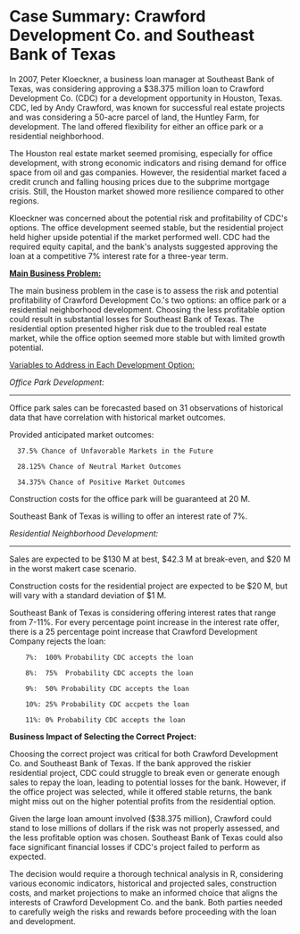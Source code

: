 **Case Summary: Crawford Development Co. and Southeast Bank of Texas**
========================================================================

In 2007, Peter Kloeckner, a business loan manager at Southeast Bank of Texas, was considering approving a $38.375 million loan to Crawford Development Co. (CDC) for a development opportunity in Houston, Texas. CDC, led by Andy Crawford, was known for successful real estate projects and was considering a 50-acre parcel of land, the Huntley Farm, for development. The land offered flexibility for either an office park or a residential neighborhood.

The Houston real estate market seemed promising, especially for office development, with strong economic indicators and rising demand for office space from oil and gas companies. However, the residential market faced a credit crunch and falling housing prices due to the subprime mortgage crisis. Still, the Houston market showed more resilience compared to other regions.

Kloeckner was concerned about the potential risk and profitability of CDC's options. The office development seemed stable, but the residential project held higher upside potential if the market performed well. CDC had the required equity capital, and the bank's analysts suggested approving the loan at a competitive 7% interest rate for a three-year term.

**<u>Main Business Problem:</u>**

The main business problem in the case is to assess the risk and potential profitability of Crawford Development Co.'s two options: an office park or a residential neighborhood development. Choosing the less profitable option could result in substantial losses for Southeast Bank of Texas. The residential option presented higher risk due to the troubled real estate market, while the office option seemed more stable but with limited growth potential.

<u>Variables to Address in Each Development Option:</u>

*Office Park Development:*
____________________________

Office park sales can be forecasted based on 31 observations of historical data that have correlation with historical market outcomes. 

Provided anticipated market outcomes:  

      37.5% Chance of Unfavorable Markets in the Future

      28.125% Chance of Neutral Market Outcomes

      34.375% Chance of Positive Market Outcomes

Construction costs for the office park will be guaranteed at 20 M. 

Southeast Bank of Texas is willing to offer an interest rate of 7%.


*Residential Neighborhood Development:*
______________________________________

Sales are expected to be $130 M at best, $42.3 M at break-even, and $20 M in the worst makert case scenario.

Construction costs for the residential project are expected to be $20 M, but will vary with a standard deviation of $1 M.

Southeast Bank of Texas is considering offering interest rates that range from 7-11%.  For every percentage point increase in the interest rate offer, there is a 25 percentage point increase that Crawford Development Company rejects the loan:

        7%:  100% Probability CDC accepts the loan
       
        8%:  75%  Probability CDC accepts the loan
       
        9%:  50% Probability CDC accepts the loan
       
        10%: 25% Probability CDC accpets the loan
        
        11%: 0% Probability CDC accepts the loan

**Business Impact of Selecting the Correct Project:**

Choosing the correct project was critical for both Crawford Development Co. and Southeast Bank of Texas. If the bank approved the riskier residential project, CDC could struggle to break even or generate enough sales to repay the loan, leading to potential losses for the bank. However, if the office project was selected, while it offered stable returns, the bank might miss out on the higher potential profits from the residential option.

Given the large loan amount involved ($38.375 million), Crawford could stand to lose millions of dollars if the risk was not properly assessed, and the less profitable option was chosen. Southeast Bank of Texas could also face significant financial losses if CDC's project failed to perform as expected.

The decision would require a thorough technical analysis in R, considering various economic indicators, historical and projected sales, construction costs, and market projections to make an informed choice that aligns the interests of Crawford Development Co. and the bank. Both parties needed to carefully weigh the risks and rewards before proceeding with the loan and development.
